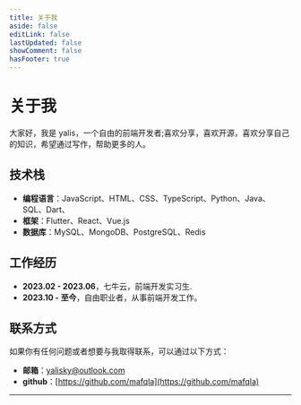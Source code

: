 ```yaml
---
title: 关于我
aside: false
editLink: false
lastUpdated: false
showComment: false
hasFooter: true
---
```


# 关于我

大家好，我是 yalis，一个自由的前端开发者;喜欢分享，喜欢开源，喜欢分享自己的知识，希望通过写作，帮助更多的人。

## 技术栈

- **编程语言**：JavaScript、HTML、CSS、TypeScript、Python、Java、SQL、Dart、
- **框架**：Flutter、React、Vue.js
- **数据库**：MySQL、MongoDB、PostgreSQL、Redis

## 工作经历
- **2023.02 - 2023.06**，七牛云，前端开发实习生.
- **2023.10 - 至今**，自由职业者，从事前端开发工作。


## 联系方式

如果你有任何问题或者想要与我取得联系，可以通过以下方式：

- **邮箱**：[yalisky@outlook.com](mailto:yalisky@outlook.com)
- **github**：[https://github.com/mafqla](https://github.com/mafqla)

---
